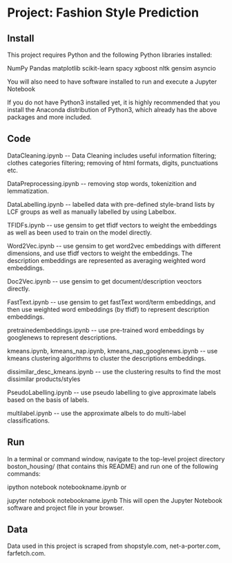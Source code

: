 # Project: Fashion Style Prediction

## Install
This project requires Python and the following Python libraries installed:

NumPy
Pandas
matplotlib
scikit-learn
spacy
xgboost
nltk
gensim
asyncio

You will also need to have software installed to run and execute a Jupyter Notebook

If you do not have Python3 installed yet, it is highly recommended that you install the Anaconda distribution of Python3, which already has the above packages and more included.

## Code
DataCleaning.ipynb -- Data Cleaning includes useful information filtering; clothes categories filtering; removing of html formats, digits, punctuations etc.

DataPreprocessing.ipynb -- removing stop words, tokenizition and lemmatization.

DataLabelling.ipynb -- labelled data with pre-defined style-brand lists by LCF groups as well as manually labelled by using Labelbox.

TFIDFs.ipynb -- use gensim to get tfidf vectors to weight the embeddings as well as been used to train on the model directly.

Word2Vec.ipynb -- use gensim to get word2vec embeddings with different dimensions, and use tfidf vectors to weight the embeddings. The description embeddings are represented as averaging weighted word embeddings.

Doc2Vec.ipynb -- use gensim to get document/description veoctors directly.

FastText.ipynb -- use gensim to get fastText word/term embeddings, and then use weighted word embeddings (by tfidf) to represent description embeddings.

pretrainedembeddings.ipynb -- use pre-trained word embeddings by googlenews to represent descriptions.

kmeans.ipynb, kmeans_nap.ipynb, kmeans_nap_googlenews.ipynb -- use kmeans clustering algorithms to cluster the descriptions embeddings.

dissimilar_desc_kmeans.ipynb -- use the clustering results to find the most dissimilar products/styles

PseudoLabelling.ipynb -- use pseudo labelling to give approximate labels based on the basis of labels.

multilabel.ipynb -- use the approximate albels to do multi-label classifications.

## Run
In a terminal or command window, navigate to the top-level project directory boston_housing/ (that contains this README) and run one of the following commands:

ipython notebook notebookname.ipynb
or

jupyter notebook notebookname.ipynb
This will open the Jupyter Notebook software and project file in your browser.

## Data
Data used in this project is scraped from shopstyle.com, net-a-porter.com, farfetch.com.
